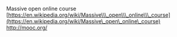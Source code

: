 Massive open online course
[https://en.wikipedia.org/wiki/Massive\\\_open\\\_online\\\_course](https://en.wikipedia.org/wiki/Massive\_open\_online\_course)
<http://mooc.org/>
